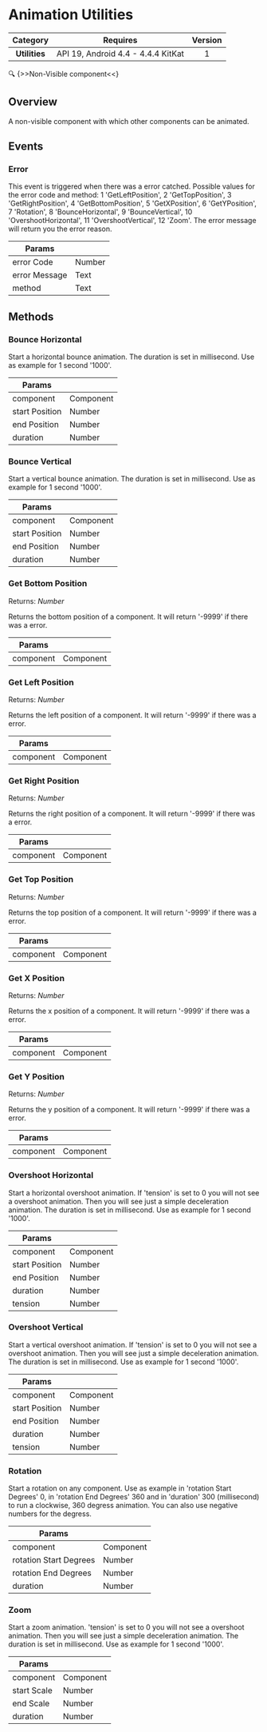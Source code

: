 # Animation Utilities

| Category | Requires | Version |
|:--------:|:-------:|:--------:|
|**Utilities**|<span class="chip chip-any">API 19, Android 4.4 - 4.4.4 KitKat</span>|<span class="chip chip-number">1</span>|

:mag: {>>Non-Visible component<<}

## Overview

A non-visible component with which other components can be animated.

## Events

### Error

This event is triggered when there was a error catched. Possible values for the error code and method: 1 'GetLeftPosition', 2 'GetTopPosition', 3 'GetRightPosition', 4 'GetBottomPosition', 5 'GetXPosition', 6 'GetYPosition', 7 'Rotation', 8 'BounceHorizontal', 9 'BounceVertical', 10 'OvershootHorizontal', 11 'OvershootVertical', 12 'Zoom'. The error message will return you the error reason.

<div class="block" ai2-block="event" not-rendered="true" value="%7B%22componentName%22:%20%22Animation%20Utilities%22,%20%22name%22:%20%22Error%22,%20%22params%22:%20%5B%22error%20Code%22,%20%22error%20Message%22,%20%22method%22%5D%7D"></div>

| Params | []() |
|--------|------|
|error Code|<span class="chip chip-number">Number</span>|
|error Message|<span class="chip chip-text">Text</span>|
|method|<span class="chip chip-text">Text</span>|


## Methods

### Bounce Horizontal

Start a horizontal bounce animation. The duration is set in millisecond. Use as example for 1 second '1000'.

<div class="block" ai2-block="method" not-rendered="true" value="%7B%22componentName%22:%20%22Animation%20Utilities%22,%20%22name%22:%20%22Bounce%20Horizontal%22,%20%22output%22:%20false,%20%22params%22:%20%5B%22component%22,%20%22start%20Position%22,%20%22end%20Position%22,%20%22duration%22%5D%7D"></div>


| Params | []() |
|--------|------|
|component|<span class="chip chip-component">Component</span>|
|start Position|<span class="chip chip-number">Number</span>|
|end Position|<span class="chip chip-number">Number</span>|
|duration|<span class="chip chip-number">Number</span>|


### Bounce Vertical

Start a vertical bounce animation. The duration is set in millisecond. Use as example for 1 second '1000'.

<div class="block" ai2-block="method" not-rendered="true" value="%7B%22componentName%22:%20%22Animation%20Utilities%22,%20%22name%22:%20%22Bounce%20Vertical%22,%20%22output%22:%20false,%20%22params%22:%20%5B%22component%22,%20%22start%20Position%22,%20%22end%20Position%22,%20%22duration%22%5D%7D"></div>


| Params | []() |
|--------|------|
|component|<span class="chip chip-component">Component</span>|
|start Position|<span class="chip chip-number">Number</span>|
|end Position|<span class="chip chip-number">Number</span>|
|duration|<span class="chip chip-number">Number</span>|


### Get Bottom Position

<span class="chip chip-number">Returns: <i>Number</i></span> 

Returns the bottom position of a component. It will return '-9999' if there was a error.

<div class="block" ai2-block="method" not-rendered="true" value="%7B%22componentName%22:%20%22Animation%20Utilities%22,%20%22name%22:%20%22Get%20Bottom%20Position%22,%20%22output%22:%20true,%20%22params%22:%20%5B%22component%22%5D%7D"></div>


| Params | []() |
|--------|------|
|component|<span class="chip chip-component">Component</span>|


### Get Left Position

<span class="chip chip-number">Returns: <i>Number</i></span> 

Returns the left position of a component. It will return '-9999' if there was a error.

<div class="block" ai2-block="method" not-rendered="true" value="%7B%22componentName%22:%20%22Animation%20Utilities%22,%20%22name%22:%20%22Get%20Left%20Position%22,%20%22output%22:%20true,%20%22params%22:%20%5B%22component%22%5D%7D"></div>


| Params | []() |
|--------|------|
|component|<span class="chip chip-component">Component</span>|


### Get Right Position

<span class="chip chip-number">Returns: <i>Number</i></span> 

Returns the right position of a component. It will return '-9999' if there was a error.

<div class="block" ai2-block="method" not-rendered="true" value="%7B%22componentName%22:%20%22Animation%20Utilities%22,%20%22name%22:%20%22Get%20Right%20Position%22,%20%22output%22:%20true,%20%22params%22:%20%5B%22component%22%5D%7D"></div>


| Params | []() |
|--------|------|
|component|<span class="chip chip-component">Component</span>|


### Get Top Position

<span class="chip chip-number">Returns: <i>Number</i></span> 

Returns the top position of a component. It will return '-9999' if there was a error.

<div class="block" ai2-block="method" not-rendered="true" value="%7B%22componentName%22:%20%22Animation%20Utilities%22,%20%22name%22:%20%22Get%20Top%20Position%22,%20%22output%22:%20true,%20%22params%22:%20%5B%22component%22%5D%7D"></div>


| Params | []() |
|--------|------|
|component|<span class="chip chip-component">Component</span>|


### Get X Position

<span class="chip chip-number">Returns: <i>Number</i></span> 

Returns the x position of a component. It will return '-9999' if there was a error.

<div class="block" ai2-block="method" not-rendered="true" value="%7B%22componentName%22:%20%22Animation%20Utilities%22,%20%22name%22:%20%22Get%20X%20Position%22,%20%22output%22:%20true,%20%22params%22:%20%5B%22component%22%5D%7D"></div>


| Params | []() |
|--------|------|
|component|<span class="chip chip-component">Component</span>|


### Get Y Position

<span class="chip chip-number">Returns: <i>Number</i></span> 

Returns the y position of a component. It will return '-9999' if there was a error.

<div class="block" ai2-block="method" not-rendered="true" value="%7B%22componentName%22:%20%22Animation%20Utilities%22,%20%22name%22:%20%22Get%20Y%20Position%22,%20%22output%22:%20true,%20%22params%22:%20%5B%22component%22%5D%7D"></div>


| Params | []() |
|--------|------|
|component|<span class="chip chip-component">Component</span>|


### Overshoot Horizontal

Start a horizontal overshoot animation. If 'tension' is set to 0 you will not see a overshoot animation. Then you will see just a simple deceleration animation. The duration is set in millisecond. Use as example for 1 second '1000'.

<div class="block" ai2-block="method" not-rendered="true" value="%7B%22componentName%22:%20%22Animation%20Utilities%22,%20%22name%22:%20%22Overshoot%20Horizontal%22,%20%22output%22:%20false,%20%22params%22:%20%5B%22component%22,%20%22start%20Position%22,%20%22end%20Position%22,%20%22duration%22,%20%22tension%22%5D%7D"></div>


| Params | []() |
|--------|------|
|component|<span class="chip chip-component">Component</span>|
|start Position|<span class="chip chip-number">Number</span>|
|end Position|<span class="chip chip-number">Number</span>|
|duration|<span class="chip chip-number">Number</span>|
|tension|<span class="chip chip-number">Number</span>|


### Overshoot Vertical

Start a vertical overshoot animation. If 'tension' is set to 0 you will not see a overshoot animation. Then you will see just a simple deceleration animation. The duration is set in millisecond. Use as example for 1 second '1000'.

<div class="block" ai2-block="method" not-rendered="true" value="%7B%22componentName%22:%20%22Animation%20Utilities%22,%20%22name%22:%20%22Overshoot%20Vertical%22,%20%22output%22:%20false,%20%22params%22:%20%5B%22component%22,%20%22start%20Position%22,%20%22end%20Position%22,%20%22duration%22,%20%22tension%22%5D%7D"></div>


| Params | []() |
|--------|------|
|component|<span class="chip chip-component">Component</span>|
|start Position|<span class="chip chip-number">Number</span>|
|end Position|<span class="chip chip-number">Number</span>|
|duration|<span class="chip chip-number">Number</span>|
|tension|<span class="chip chip-number">Number</span>|


### Rotation

Start a rotation on any component. Use as example in 'rotation Start Degrees' 0, in 'rotation End Degrees' 360 and in 'duration' 300 (millisecond) to run a clockwise, 360 degress animation. You can also use negative numbers for the degress.

<div class="block" ai2-block="method" not-rendered="true" value="%7B%22componentName%22:%20%22Animation%20Utilities%22,%20%22name%22:%20%22Rotation%22,%20%22output%22:%20false,%20%22params%22:%20%5B%22component%22,%20%22rotation%20Start%20Degrees%22,%20%22rotation%20End%20Degrees%22,%20%22duration%22%5D%7D"></div>


| Params | []() |
|--------|------|
|component|<span class="chip chip-component">Component</span>|
|rotation Start Degrees|<span class="chip chip-number">Number</span>|
|rotation End Degrees|<span class="chip chip-number">Number</span>|
|duration|<span class="chip chip-number">Number</span>|


### Zoom

Start a zoom animation. 'tension' is set to 0 you will not see a overshoot animation. Then you will see just a simple deceleration animation. The duration is set in millisecond. Use as example for 1 second '1000'.

<div class="block" ai2-block="method" not-rendered="true" value="%7B%22componentName%22:%20%22Animation%20Utilities%22,%20%22name%22:%20%22Zoom%22,%20%22output%22:%20false,%20%22params%22:%20%5B%22component%22,%20%22start%20Scale%22,%20%22end%20Scale%22,%20%22duration%22%5D%7D"></div>


| Params | []() |
|--------|------|
|component|<span class="chip chip-component">Component</span>|
|start Scale|<span class="chip chip-number">Number</span>|
|end Scale|<span class="chip chip-number">Number</span>|
|duration|<span class="chip chip-number">Number</span>|
